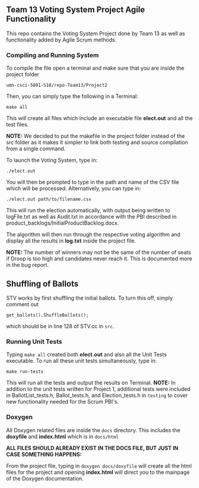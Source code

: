 ## Team 13 Voting System Project Agile Functionality

This repo contains the Voting System Project done by Team 13 as well as functionality added by Agile Scrum methods.

### Compiling and Running System

To compile the file open a terminal and make sure that you are inside the project folder
```
umn-csci-5801-S18/repo-Team13/Project2
```
Then, you can simply type the following in a Terminal:
```
make all
```
This will create all files which include an executable file **elect.out** and all the test files.

**NOTE:**
We decided to put the makefile in the project folder instead of the src folder as it makes it simpler to link both testing and source compilation from a single command.

To launch the Voting System, type in:
```
./elect.out
```
You will then be prompted to type in the path and name of the CSV file which will be processed. Alternatively, you can type in:
```
./elect.out path/to/filename.csv
```
This will run the election automatically, with output being written to logFile.txt as well as Audit.txt in accordance with the PBI described in product_backlogs/InitialProductBacklog.docx.

The algorithm will then run through the respective voting algorithm and display all the results in **log.txt** inside the project file.

**NOTE:**
The number of winners may not be the same of the number of seats if Droop is too high and candidates never reach it. This is documented more in the bug report.

## Shuffling of Ballots

STV works by first shuffling the initial ballots. To turn this off, simply comment out
```
get_ballots().ShuffleBallots();
```
which should be in line 128 of STV.cc in `src`.

### Running Unit Tests

Typing `make all` created both **elect.out** and also all the Unit Tests executable. To run all these unit tests simultaneously, type in:
```
make run-tests
```
This will run all the tests and output the results on Terminal.
**NOTE:** In addition to the unit tests written for Project 1, additional tests were included in BallotList_tests.h, Ballot_tests.h, and Election_tests.h in `testing` to cover new functionality needed for the Scrum PBI's.

### Doxygen

All Doxygen related files are inside the `docs` directory. This includes the **doxyfile** and **index.html** which is in `docs/html`

**ALL FILES SHOULD ALREADY EXIST IN THE DOCS FILE, BUT JUST IN CASE SOMETHING HAPPENS:**

From the project file, typing in `doxygen docs/doxyfile` will create all the html files for the project and opening **index.html** will direct you to the mainpage of the Doxygen documentation.
